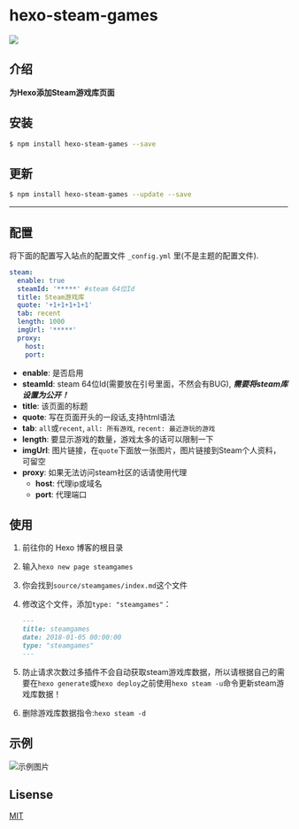 # hexo-steam-games

![](https://nodei.co/npm/hexo-steam-games.png?downloads=true&downloadRank=true&stars=true)

## 介绍

**为Hexo添加Steam游戏库页面**

## 安装

```bash
$ npm install hexo-steam-games --save
```

## 更新

```bash
$ npm install hexo-steam-games --update --save
```

------------

## 配置

将下面的配置写入站点的配置文件 `_config.yml` 里(不是主题的配置文件).

``` yaml
steam:
  enable: true
  steamId: '*****' #steam 64位Id
  title: Steam游戏库
  quote: '+1+1+1+1+1'
  tab: recent
  length: 1000
  imgUrl: '*****'
  proxy:
    host:
    port:
```

- **enable**: 是否启用
- **steamId**: steam 64位Id(需要放在引号里面，不然会有BUG), ***需要将steam库设置为公开！***
- **title**: 该页面的标题
- **quote**: 写在页面开头的一段话,支持html语法
- **tab**: `all`或`recent`, `all: 所有游戏`, `recent: 最近游玩的游戏`
- **length**: 要显示游戏的数量，游戏太多的话可以限制一下
- **imgUrl**: 图片链接，在`quote`下面放一张图片，图片链接到Steam个人资料，可留空
- **proxy**: 如果无法访问steam社区的话请使用代理
  - **host**: 代理ip或域名
  - **port**: 代理端口

## 使用

1. 前往你的 Hexo 博客的根目录
2. 输入`hexo new page steamgames`
3. 你会找到`source/steamgames/index.md`这个文件
4. 修改这个文件，添加`type: "steamgames"`：

    ```markdown
    ---
    title: steamgames
    date: 2018-01-05 00:00:00
    type: "steamgames"
    ---
    ```

5. 防止请求次数过多插件不会自动获取steam游戏库数据，所以请根据自己的需要在`hexo generate`或`hexo deploy`之前使用`hexo steam -u`命令更新steam游戏库数据！
6. 删除游戏库数据指令:`hexo steam -d`

## 示例

![示例图片](https://github.com/HCLonely/hexo-steam-games/raw/master/example.png)

## Lisense

[MIT](https://github.com/HCLonely/hexo-steam-games/blob/master/LICENSE)
